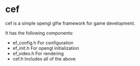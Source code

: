 # cef
cef is a simple opengl glfw framework for game development.

It has the following components:
* ef_config.h	For configuration
* ef_init.h	For opengl initialization
* ef_video.h	For rendering
* cef.h		Includes all of the above
